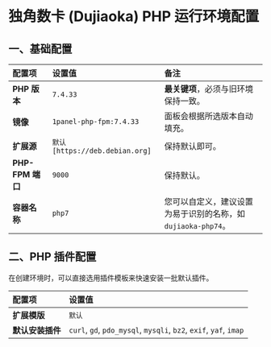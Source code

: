 # 独角数卡 (Dujiaoka) PHP 运行环境配置

## 一、基础配置

| 配置项 | 设置值 | 备注 |
| :--- | :--- | :--- |
| **PHP 版本** | `7.4.33` | **最关键项**，必须与旧环境保持一致。 |
| **镜像** | `1panel-php-fpm:7.4.33` | 面板会根据所选版本自动填充。 |
| **扩展源** | `默认 [https://deb.debian.org]` | 保持默认即可。 |
| **PHP-FPM 端口** | `9000` | 保持默认。 |
| **容器名称** | `php7` | 您可以自定义，建议设置为易于识别的名称，如 `dujiaoka-php74`。 |

## 二、PHP 插件配置

在创建环境时，可以直接选用插件模板来快速安装一批默认插件。

| 配置项 | 设置值 |
| :--- | :--- |
| **扩展模版** | `默认` |
| **默认安装插件**| `curl`, `gd`, `pdo_mysql`, `mysqli`, `bz2`, `exif`, `yaf`, `imap` |
